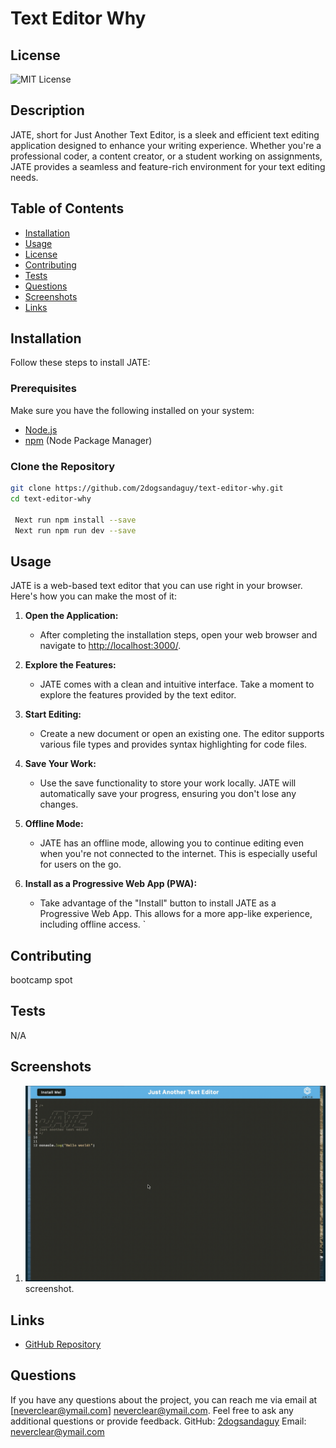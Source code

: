 
# Text Editor Why


  ## License
  ![MIT License](https://img.shields.io/badge/license-MIT-brightgreen)
  
  
    

## Description
JATE, short for Just Another Text Editor, is a sleek and efficient text editing application designed to enhance your writing experience. Whether you're a professional coder, a content creator, or a student working on assignments, JATE provides a seamless and feature-rich environment for your text editing needs.

## Table of Contents
- [Installation](#installation)
- [Usage](#usage)
- [License](#license)
- [Contributing](#contributing)
- [Tests](#tests)
- [Questions](#questions)
- [Screenshots](#screenshots)
- [Links](#links)

## Installation

Follow these steps to install JATE:

### Prerequisites
Make sure you have the following installed on your system:

- [Node.js](https://nodejs.org/)
- [npm](https://www.npmjs.com/) (Node Package Manager)

### Clone the Repository
```bash
git clone https://github.com/2dogsandaguy/text-editor-why.git
cd text-editor-why
 
 Next run npm install --save
 Next run npm run dev --save
```


## Usage
   JATE is a web-based text editor that you can use right in your browser. Here's how you can make the most of it:

1. **Open the Application:**
   - After completing the installation steps, open your web browser and navigate to [http://localhost:3000/](http://localhost:3000/).

2. **Explore the Features:**
   - JATE comes with a clean and intuitive interface. Take a moment to explore the features provided by the text editor.

3. **Start Editing:**
   - Create a new document or open an existing one. The editor supports various file types and provides syntax highlighting for code files.

4. **Save Your Work:**
   - Use the save functionality to store your work locally. JATE will automatically save your progress, ensuring you don't lose any changes.

5. **Offline Mode:**
   - JATE has an offline mode, allowing you to continue editing even when you're not connected to the internet. This is especially useful for users on the go.

6. **Install as a Progressive Web App (PWA):**
   - Take advantage of the "Install" button to install JATE as a Progressive Web App. This allows for a more app-like experience, including offline access.
`
## Contributing
bootcamp spot 

## Tests
N/A


## Screenshots

1. ![Screenshot 1](./images/Screenshot%202023-11-28%20122618.png)
    screenshot.


## Links


- [GitHub Repository](https://github.com/2dogsandaguy/text-editor-why)


## Questions
If you have any questions about the project, you can reach me via email at [neverclear@ymail.com]
neverclear@ymail.com. Feel free to ask any additional questions or provide feedback.
GitHub: [2dogsandaguy](https://github.com/2dogsandaguy)
Email: [neverclear@ymail.com](mailto:neverclear@ymail.com)
  
